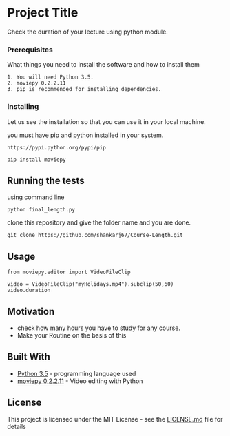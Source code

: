 # Project Title

Check the duration of your lecture using python module.


### Prerequisites

What things you need to install the software and how to install them

```
1. You will need Python 3.5.
2. moviepy 0.2.2.11
3. pip is recommended for installing dependencies.
```

### Installing

Let us see the installation so that you can use it in your local machine.

you must have pip and python installed in your system.


```
https://pypi.python.org/pypi/pip
```

```
pip install moviepy
```


## Running the tests

using command line
```
python final_length.py
```

clone this repository and give the folder name and you are done.
```
git clone https://github.com/shankarj67/Course-Length.git
```

## Usage

```
from moviepy.editor import VideoFileClip

video = VideoFileClip("myHolidays.mp4").subclip(50,60)
video.duration
```

## Motivation

* check how many hours you have to study for any course.
* Make your Routine on the basis of this


## Built With

* [Python 3.5](https://www.python.org/downloads/release/python-350/) - programming language used
* [moviepy 0.2.2.11](https://pypi.python.org/pypi/moviepy) - Video editing with Python


## License

This project is licensed under the MIT License - see the [LICENSE.md](LICENSE.md) file for details





